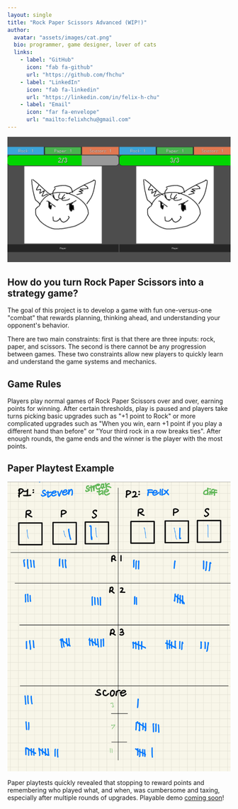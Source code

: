 ```yaml
---
layout: single
title: "Rock Paper Scissors Advanced (WIP!)"
author:
  avatar: "assets/images/cat.png"
  bio: programmer, game designer, lover of cats
  links:
    - label: "GitHub"
      icon: "fab fa-github"
      url: "https://github.com/fhchu"
    - label: "LinkedIn"
      icon: "fab fa-linkedin"
      url: "https://linkedin.com/in/felix-h-chu"
    - label: "Email"
      icon: "far fa-envelope"
      url: "mailto:felixhchu@gmail.com"
---
```

![RPS Advanced](/assets/images/rpsadvanced.png) 

## How do you turn Rock Paper Scissors into a strategy game?

The goal of this project is to develop a game with fun one-versus-one "combat" that rewards planning, thinking ahead, and understanding your opponent's behavior.

There are two main constraints: first is that there are three inputs: rock, paper, and scissors. The second is there cannot be any progression between games. These two constraints allow new players to quickly learn and understand the game systems and mechanics.

## Game Rules

Players play normal games of Rock Paper Scissors over and over, earning points for winning. After certain thresholds, play is paused and players take turns picking basic upgrades such as "+1 point to Rock" or more complicated upgrades such as "When you win, earn +1 point if you play a different hand than before" or "Your third rock in a row breaks ties". After enough rounds, the game ends and the winner is the player with the most points.

## Paper Playtest Example
![RPS Paper Playtest](/assets/images/rpspaperplaytest.png)

Paper playtests quickly revealed that stopping to reward points and remembering who played what, and when, was cumbersome and taxing, especially after multiple rounds of upgrades. Playable demo [coming soon](https://fchu.itch.io/)!
